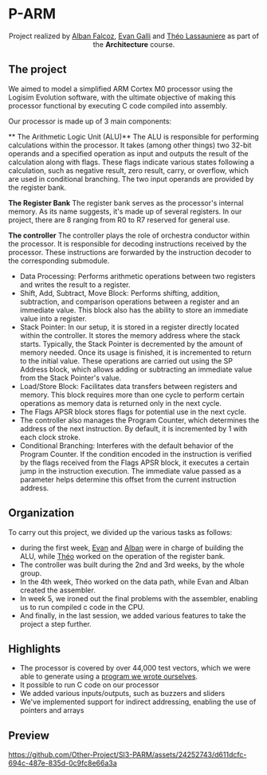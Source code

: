 # P-ARM

<p align=center>
  <span>Project realized by <a href="https://github.com/AlbanFALCOZ">Alban Falcoz</a>, <a href="https://github.com/06Games">Evan Galli</a> and <a href="https://github.com/theoLassauniere">Théo Lassauniere</a> as part of the <b>Architecture</b> course.</span>
</p>

## The project

We aimed to model a simplified ARM Cortex M0 processor using the Logisim Evolution software, with the ultimate objective of making this processor functional by executing C code compiled into assembly.

Our processor is made up of 3 main components: 

** The Arithmetic Logic Unit (ALU)**
The ALU is responsible for performing calculations within the processor. It takes (among other things) two 32-bit operands and a specified operation as input and outputs the result of the calculation along with flags. These flags indicate various states following a calculation, such as negative result, zero result, carry, or overflow, which are used in conditional branching. The two input operands are provided by the register bank.

**The Register Bank**
The register bank serves as the processor's internal memory. As its name suggests, it's made up of several registers. In our project, there are 8 ranging from R0 to R7 reserved for general use.

**The controller**
The controller plays the role of orchestra conductor within the processor. It is responsible for decoding instructions received by the processor. These instructions are forwarded by the instruction decoder to the corresponding submodule.
* Data Processing: Performs arithmetic operations between two registers and writes the result to a register.
* Shift, Add, Subtract, Move Block: Performs shifting, addition, subtraction, and comparison operations between a register and an immediate value. This block also has the ability to store an immediate value into a register.
* Stack Pointer: In our setup, it is stored in a register directly located within the controller. It stores the memory address where the stack starts. Typically, the Stack Pointer is decremented by the amount of memory needed. Once its usage is finished, it is incremented to return to the initial value. These operations are carried out using the SP Address block, which allows adding or subtracting an immediate value from the Stack Pointer's value.
* Load/Store Block: Facilitates data transfers between registers and memory. This block requires more than one cycle to perform certain operations as memory data is returned only in the next cycle.
* The Flags APSR block stores flags for potential use in the next cycle.
* The controller also manages the Program Counter, which determines the address of the next instruction. By default, it is incremented by 1 with each clock stroke.
* Conditional Branching: Interferes with the default behavior of the Program Counter. If the condition encoded in the instruction is verified by the flags received from the Flags APSR block, it executes a certain jump in the instruction execution. The immediate value passed as a parameter helps determine this offset from the current instruction address.

## Organization

To carry out this project, we divided up the various tasks as follows: 
* during the first week, [Evan](https://github.com/06Games) and [Alban](https://github.com/AlbanFALCOZ) were in charge of building the ALU, while [Théo](https://github.com/theoLassauniere) worked on the operation of the register bank.
* The controller was built during the 2nd and 3rd weeks, by the whole group.
* In the 4th week, Théo worked on the data path, while Evan and Alban created the assembler.
* In week 5, we ironed out the final problems with the assembler, enabling us to run compiled c code in the CPU.
* And finally, in the last session, we added various features to take the project a step further.

## Highlights

* The processor is covered by over 44,000 test vectors, which we were able to generate using a [program we wrote ourselves](src/GenerateTestVector).
* It possible to run C code on our processor
* We added various inputs/outputs, such as buzzers and sliders
* We've implemented support for indirect addressing, enabling the use of pointers and arrays


## Preview

https://github.com/Other-Project/SI3-PARM/assets/24252743/d611dcfc-694c-487e-835d-0c9fc8e66a3a
